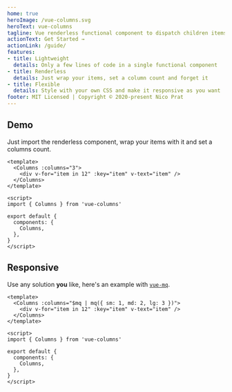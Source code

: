 ```yaml
---
home: true
heroImage: /vue-columns.svg
heroText: vue-columns
tagline: Vue renderless functional component to dispatch children items in columns
actionText: Get Started →
actionLink: /guide/
features:
- title: Lightweight
  details: Only a few lines of code in a single functional component
- title: Renderless
  details: Just wrap your items, set a column count and forget it
- title: Flexible
  details: Style with your own CSS and make it responsive as you want
footer: MIT Licensed | Copyright © 2020-present Nico Prat
---
```



## Demo

Just import the renderless component, wrap your items with it and set a columns count.

```vue
<template>
  <Columns :columns="3">
    <div v-for="item in 12" :key="item" v-text="item" />
  </Columns>
</template>

<script>
import { Columns } from 'vue-columns'

export default {
  components: {
    Columns,
  },
}
</script>
```

<GettingStartedDemo />

## Responsive

Use any solution **you** like, here's an example with [`vue-mq`](https://github.com/AlexandreBonaventure/vue-mq).

```vue
<template>
  <Columns :columns="$mq | mq({ sm: 1, md: 2, lg: 3 })">
    <div v-for="item in 12" :key="item" v-text="item" />
  </Columns>
</template>

<script>
import { Columns } from 'vue-columns'

export default {
  components: {
    Columns,
  },
}
</script>
```
<ResponsiveDemo />
